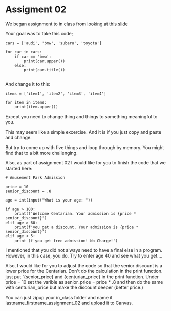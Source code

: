 # Assigment 02

We began assignment to in class from [looking at this slide](https://docs.google.com/presentation/d/1fredmqsDRSivpXaNQKabISEIoeFbkfhuc-F-QrBV1tM/edit?pli=1#slide=id.g27d7880ce6e_0_83)

Your goal was to take this code;

```
cars = ['audi', 'bmw', 'subaru', 'toyota']

for car in cars:
    if car == 'bmw':
        print(car.upper())
    else:
        print(car.title())
    
```

And change it to this:

```
items = ['item1', 'item2', 'item3', 'item4']

for item in items:
    print(item.upper())

```
Except you need to change thing and things to something meaningful to you.

This may seem like a simple excercise. And it is if you just copy and paste and change.

But try to come up with five things and loop through by memory. You might find that 
to a bit more challenging.

Also, as part of assignment 02 I would like for you to finish the code that we started here:

```
# Amusement Park Admission

price = 10
senior_discount = .8

age = int(input("What is your age: "))

if age > 100:
    print(f'Welcome Centarian. Your admission is {price * senior_discount}')
elif age > 60:
    print(f'you get a discount. Your admission is {price * senior_discount}')
elif age < 5:
    print (f'you get free admission! No Charge!')

```
I mentioned that you did not always need to have a final else in a program. However, in this
case, you do. Try to enter age 40 and see what you get....

Also, I would like for you to adjust the code so that the senior discount is a lower price
for the Centarian. Don't do the calculation in the print function. just put `{senior_price} and {centurian_price}
in the print function. Under price = 10 set the varible as senior_price = price * .8 and then do the same with centurian_price but make the discount deeper (better price.)

You can just zipup your in_class folder and name it lastname_firstname_assignment_02 and upload it to Canvas.